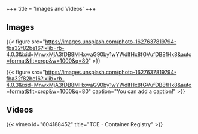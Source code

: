 +++
title = 'Images and Videos'
+++

## Images

{{< figure src="https://images.unsplash.com/photo-1627637819794-fba32f82be16?ixlib=rb-4.0.3&ixid=MnwxMjA3fDB8MHxwaG90by1wYWdlfHx8fGVufDB8fHx8&auto=format&fit=crop&w=1000&q=80" >}}

{{< figure src="https://images.unsplash.com/photo-1627637819794-fba32f82be16?ixlib=rb-4.0.3&ixid=MnwxMjA3fDB8MHxwaG90by1wYWdlfHx8fGVufDB8fHx8&auto=format&fit=crop&w=1000&q=80" caption="You can add a caption!" >}}

## Videos

{{< vimeo id="604188452" title="TCE - Container Registry" >}}
